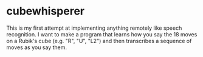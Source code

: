# cubewhisperer

This is my first attempt at implementing anything remotely like speech recognition. I want to make a program that learns how you say the 18 moves on a Rubik's cube (e.g. "R", "U", "L2") and then transcribes a sequence of moves as you say them.
